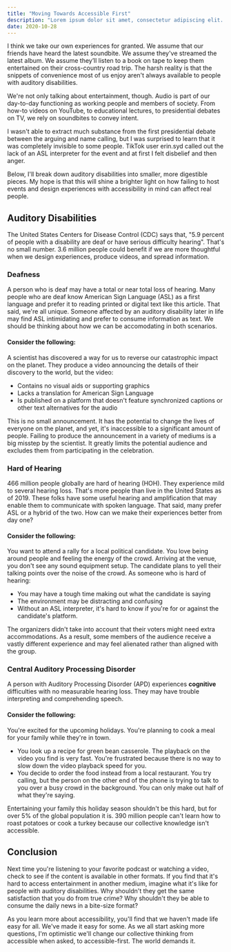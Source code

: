 ```yaml
---
title: "Moving Towards Accessible First"
description: "Lorem ipsum dolor sit amet, consectetur adipiscing elit. Vivamus volutpat massa a pulvinar finibus. Quisque varius sollicitudin massa, vel vehicula nisi. Suspendisse neque arcu, viverra a metus fusce. "
date: 2020-10-28
---
```


I think we take our own experiences for granted. We assume that our friends have heard the latest soundbite. We assume they've streamed the latest album. We assume they’ll listen to a book on tape to keep them entertained on their cross-country road trip. The harsh reality is that the snippets of convenience most of us enjoy aren't always available to people with auditory disabilities.

We're not only talking about entertainment, though. Audio is part of our day-to-day functioning as working people and members of society. From how-to videos on YouTube, to educational lectures, to presidential debates on TV, we rely on soundbites to convey intent.

I wasn't able to extract much substance from the first presidential debate between the arguing and name calling, but I was surprised to learn that it was completely invisible to some people. TikTok user erin.syd called out the lack of an ASL interpreter for the event and at first I felt disbelief and then anger.

Below, I'll break down auditory disabilities into smaller, more digestible pieces. My hope is that this will shine a brighter light on how failing to host events and design experiences with accessibility in mind can affect real people.

## Auditory Disabilities

The United States Centers for Disease Control (CDC) says that, "5.9 percent of people with a disability are deaf or have serious difficulty hearing". That's no small number. 3.6 million people could benefit if we are more thoughtful when we design experiences, produce videos, and spread information.

### Deafness

A person who is deaf may have a total or near total loss of hearing. Many people who are deaf know American Sign Language (ASL) as a first language and prefer it to reading printed or digital text like this article. That said, we're all unique. Someone affected by an auditory disability later in life may find ASL intimidating and prefer to consume information as text. We should be thinking about how we can be accomodating in both scenarios.

#### Consider the following:

A scientist has discovered a way for us to reverse our catastrophic impact on the planet. They produce a video announcing the details of their discovery to the world, but the video:

*   Contains no visual aids or supporting graphics
*   Lacks a translation for American Sign Language
*   Is published on a platform that doesn't feature synchronized captions or other text alternatives for the audio

This is no small announcement. It has the potential to change the lives of everyone on the planet, and yet, it's inaccessible to a significant amount of people. Failing to produce the announcement in a variety of mediums is a big misstep by the scientist. It greatly limits the potential audience and excludes them from participating in the celebration.

### Hard of Hearing

466 million people globally are hard of hearing (HOH). They experience mild to several hearing loss. That's more people than live in the United States as of 2019\. These folks have some useful hearing and amplification that may enable them to communicate with spoken language. That said, many prefer ASL or a hybrid of the two. How can we make their experiences better from day one?

#### Consider the following:

You want to attend a rally for a local political candidate. You love being around people and feeling the energy of the crowd. Arriving at the venue, you don't see any sound equipment setup. The candidate plans to yell their talking points over the noise of the crowd. As someone who is hard of hearing:

*   You may have a tough time making out what the candidate is saying
*   The environment may be distracting and confusing
*   Without an ASL interpreter, it's hard to know if you're for or against the candidate's platform.

The organizers didn't take into account that their voters might need extra accommodations. As a result, some members of the audience receive a vastly different experience and may feel alienated rather than aligned with the group.

### Central Auditory Processing Disorder

A person with Auditory Processing Disorder (APD) experiences **cognitive** difficulties with no measurable hearing loss. They may have trouble interpreting and comprehending speech.

#### Consider the following:

You're excited for the upcoming holidays. You're planning to cook a meal for your family while they're in town.

*   You look up a recipe for green bean casserole. The playback on the video you find is very fast. You're frustrated because there is no way to slow down the video playback speed for you.
*   You decide to order the food instead from a local restaurant. You try calling, but the person on the other end of the phone is trying to talk to you over a busy crowd in the background. You can only make out half of what they're saying.

Entertaining your family this holiday season shouldn't be this hard, but for over 5% of the global population it is. 390 million people can't learn how to roast potatoes or cook a turkey because our collective knowledge isn't accessible.

## Conclusion

Next time you're listening to your favorite podcast or watching a video, check to see if the content is available in other formats. If you find that it's hard to access entertainment in another medium, imagine what it's like for people with auditory disabilities. Why shouldn't they get the same satisfaction that you do from true crime? Why shouldn't they be able to consume the daily news in a bite-size format?

As you learn more about accessibility, you'll find that we haven't made life easy for all. We've made it easy for some. As we all start asking more questions, I'm optimistic we'll change our collective thinking from accessible when asked, to accessible-first. The world demands it.